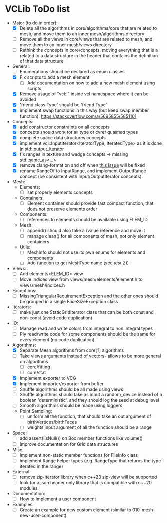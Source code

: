 # VCLib ToDo list

- Major (to do in order):
  - [x] Delete all the algorithms in core/algorithms/core that are related to mesh, and move them to an inner mesh/algorithms directory
  - [ ] Remove all the views in core/views that are related to mesh, and move them to an inner mesh/views directory
  - [ ] Rethink the concepts in core/concepts, moving everything that is a related to a data structure in the header that contains the definition of that data structure

- General:
  - [ ] Enumerations should be declared as enum classes
  - [x] Fix scripts to add a mesh element
    - [ ] Add documentation on how to add a new mesh element using scripts
  - [x] Remove usage of "vcl::" inside vcl namespace where it can be avoided
  - [x] 'friend class Type' should be 'friend Type'
  - [x] implement swap functions in this way (but keep swap member function): https://stackoverflow.com/a/5695855/5851101
- Concepts:
  - [x] add constructor constraints on all concepts
  - [x] concepts should work for all type of cvref qualified types
  - [x] complete space data structures concepts
  - [x] implement vcl::InputIterator<IteratorType, IteratedType> as it is done in std::output_iterator
  - [x] fix ranges in texture and wedge concepts -> missing std::same_as<...>
  - [x] remove clang-format on and off when [this issue](https://github.com/llvm/llvm-project/issues/59412) will be fixed
  - [x] rename RangeOf to InputRange, and implement OutputRange concept (be consistent with Input/OutputIterator concepts).
- Mesh:
  - Elements:
    - [ ] set properly elements concepts
  - Containers:
    - [ ] Element container should provide fast compact function, that does not preserve elements order
  - Components:
    - [ ] references to elements should be available using ELEM_ID
  - Mesh:
    - [ ] append() should also take a rvalue reference and move it
    - [ ] manage clean() for all components of mesh, not only element containers
  - Utils:
    - [ ] MeshInfo should not use its own enums for elements and components
    - [ ] Add function to get MeshType name (see test 21)
- Views:
  - [ ] Add elements<ELEM_ID> view 
  - [ ] Move indices view from views/mesh/elements/element.h to views/mesh/indices.h
- Exceptions:
  - [ ] MissingTriangularRequirementException and the other ones should be grouped in a single FaceSizeException class
- Iterators:
  - [ ] make just one StaticGridIterator class that can be both const and non-const (avoid code duplication)
- IO:
  - [ ] Manage read and write colors from integral to non integral types
  - [ ] Ply read/write code for some components should be the same for every element (no code duplication)
- Algorithms:
  - [x] Separate Mesh algorithms from core(?) algorithms
  - [ ] Take views arguments instead of vectors- allows to be more general on algorithms
    - [ ] core/fitting
    - [ ] core/stat
  - [x] Implement exporter to VCG
  - [x] Implement importer/exporter from buffer
  - [ ] Shuffle algorithms should be all made using views
  - [ ] Shuffle algorithms should take as input a random_device instead of a boolean 'deterministic', and they should log the seed at debug level
  - [ ] Smooth algorithms should be made using loggers
  - Point Sampling:
    - [ ] uniform all the function, that should take an out argument of birthVertices/birthFaces
    - [ ] weights input argument of all the function should be a range
- Space:
  - [ ] add assert(!isNull()) on Box member functions like volume()
  - [ ] improve documentation for Grid data structures
- Misc:
  - [ ] implement non-static member functions for FileInfo class
  - [ ] implement Range helper types (e.g. RangeType<R> that returns the type iterated in the range)
- External:
  - [ ] remove zip-iterator library when c++23 zip-view will be supported
  - [ ] look for a json header only library that is compatible with c++20 modules
- Documentation:
  - [ ] How to implement a user component
- Examples: 
  - [ ] Create an example for new custom element (similar to 010-mesh-new-user-component)

